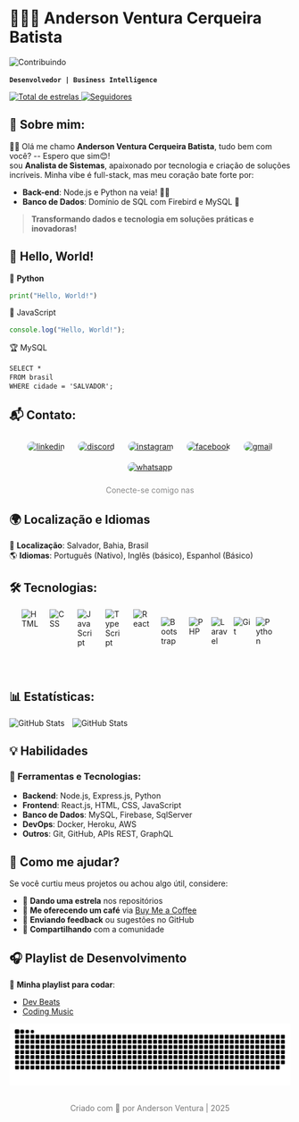# 👨🏻‍💻 Anderson Ventura Cerqueira Batista 
![Contribuindo](https://img.shields.io/badge/Contribuindo-%23F7B500?style=for-the-badge&logo=github&logoColor=white&color=yellow&label=Contribuindo%20no%20GitHub&labelColor=black)

**`Desenvolvedor | Business Intelligence`**
<p align="left">
    <a href="https://github.com/VenturaCerqueira?tab=repositories&sort=stargazers">
        <img 
            alt="Total de estrelas" 
            title="Total de estrelas GitHub" 
            src="https://custom-icon-badges.demolab.com/github/stars/VenturaCerqueira?color=55960c&style=for-the-badge&labelColor=488207&logo=star&label=estrelas"
        />
    </a>
    <a href="https://github.com/VenturaCerqueira?tab=followers">
        <img 
            alt="Seguidores" 
            title="Me siga no GitHub" 
            src="https://custom-icon-badges.demolab.com/github/followers/VenturaCerqueira?color=236ad3&labelColor=1155ba&style=for-the-badge&logo=github&label=Seguidores&logoColor=white"
        />
    </a>
</p>

## 🌟 Sobre mim:

👋🏻 Olá me chamo **Anderson Ventura Cerqueira Batista**, tudo bem com você? -- Espero que sim😊!  
   sou **Analista de Sistemas**, apaixonado por tecnologia e criação de soluções incríveis. Minha vibe é full-stack, mas meu coração bate forte por:
- **Back-end**: Node.js e Python na veia! 🐍✨  
- **Banco de Dados**: Domínio de SQL com Firebird e MySQL 🎯
  <br>
  
> **Transformando dados e tecnologia em soluções práticas e inovadoras!**
> 
## 👋 Hello, World!
 🐍 **Python** 
```python
print("Hello, World!")
```
🚀 JavaScript
```javascript
console.log("Hello, World!");
```
🏆 MySQL
```mysql
SELECT * 
FROM brasil 
WHERE cidade = 'SALVADOR';
```
## 📬 Contato:
    
<p align="center">
    <a href="https://www.linkedin.com/in/anderson-ventura-cerqueira-batista-06369a175/" title="LinkedIn" target="_blank"><img src="https://img.icons8.com/color/96/000000/linkedin.png" alt="linkedin" style="width: 60px; height: 60px; margin: 10px; transition: transform 0.3s, box-shadow 0.3s; border-radius: 15px;"/></a>
    <a href="https://discord.gg/andersonventuracerqueiraE" title="Discord" target="_blank"><img src="https://img.icons8.com/color/96/000000/discord-logo.png" alt="discord" style="width: 60px; height: 60px; margin: 10px; transition: transform 0.3s, box-shadow 0.3s; border-radius: 15px;"/></a>
    <a href="https://www.instagram.com/andersonventuracerqueira" title="Instagram" target="_blank"><img src="https://img.icons8.com/color/96/000000/instagram-new.png" alt="instagram" style="width: 60px; height: 60px; margin: 10px; transition: transform 0.3s, box-shadow 0.3s; border-radius: 15px;"/></a>
    <a href="https://www.facebook.com/" title="Facebook" target="_blank"><img src="https://img.icons8.com/color/96/000000/facebook.png" alt="facebook" style="width: 60px; height: 60px; margin: 10px; transition: transform 0.3s, box-shadow 0.3s; border-radius: 15px;"/></a>
    <a href="mailto:andersonventura2000@gmail.com" title="Gmail" target="_blank"><img src="https://img.icons8.com/color/96/000000/gmail.png" alt="gmail" style="width: 60px; height: 60px; margin: 10px; transition: transform 0.3s, box-shadow 0.3s; border-radius: 15px;"/></a>
    <a href="https://wa.me/5571993743097" title="WhatsApp" target="_blank"><img src="https://img.icons8.com/color/96/000000/whatsapp.png" alt="whatsapp" style="width: 60px; height: 60px; margin: 10px; transition: transform 0.3s, box-shadow 0.3s; border-radius: 15px;"/></a>
</p>

<p align="center" style="font-size: 14px; color: #888;">
    <span>Conecte-se comigo nas


## 🌍 Localização e Idiomas

📍 **Localização**: Salvador, Bahia, Brasil  
🌎 **Idiomas**: Português (Nativo), Inglês (básico), Espanhol (Básico)


## 🛠️ Tecnologias:
<div style="display: flex; justify-content: center; gap: 10px;">
<img 
    align="left" 
    alt="HTML"
    title="HTML" 
    width="30px" 
    style="padding-right: 10px;" 
    src="https://cdn.jsdelivr.net/gh/devicons/devicon@latest/icons/html5/html5-original.svg" 
/>
<img 
    align="left" 
    alt="CSS" 
    title="CSS"
    width="30px" 
    style="padding-right: 10px;" 
    src="https://cdn.jsdelivr.net/gh/devicons/devicon@latest/icons/css3/css3-original.svg" 
/>
<img 
    align="left" 
    alt="JavaScript" 
    title="JavaScript"
    width="30px" 
    style="padding-right: 10px;" 
    src="https://cdn.jsdelivr.net/gh/devicons/devicon@latest/icons/javascript/javascript-original.svg" 
/>
<img 
    align="left" 
    alt="TypeScript"
    title="TypeScript" 
    width="30px" 
    style="padding-right: 10px;" 
    src="https://cdn.jsdelivr.net/gh/devicons/devicon@latest/icons/typescript/typescript-original.svg" 
/>
<img 
    align="left" 
    alt="React"
    title="React" 
    width="30px" 
    style="padding-right: 10px;" 
    src="https://cdn.jsdelivr.net/gh/devicons/devicon@latest/icons/react/react-original.svg" 
/>

<img 
    align="left" 
    alt="Bootstrap"
    title="Bootstrap" 
    width="30px" 
    style="padding-right: 10px;" 
    src="https://cdn.jsdelivr.net/gh/devicons/devicon@latest/icons/bootstrap/bootstrap-original.svg" 
/>

<img 
    align="left" 
    alt="PHP" 
    title="PHP"
    width="30px" 
    style="padding-right: 10px;" 
    src="https://cdn.jsdelivr.net/gh/devicons/devicon@latest/icons/php/php-original.svg" 
/>
<img 
    align="left" 
    alt="Laravel" 
    title="Laravel"
    width="30px" 
    style="padding-right: 10px;" 
    src="https://cdn.jsdelivr.net/gh/devicons/devicon@latest/icons/laravel/laravel-original.svg" 
/>
<img 
    align="left" 
    alt="Git" 
    title="Git"
    width="30px" 
    style="padding-right: 10px;" 
    src="https://cdn.jsdelivr.net/gh/devicons/devicon@latest/icons/git/git-original.svg" 
/>
<img 
    align="left" 
    alt="Python" 
    title="Python"
    width="30px" 
    style="padding-right: 10px;" 
    src="https://cdn.jsdelivr.net/gh/devicons/devicon@latest/icons/python/python-original.svg" 
/>
</div>

<br/>
<br/>


## 📊 Estatísticas:
<p>
  <img 
    alt="GitHub Stats" 
    height="200" 
    style="padding-right: 10px;" 
    src="https://github-readme-stats.vercel.app/api?username=VenturaCerqueira&show_icons=true&theme=tokyonight&include_all_commits=True&locale=pt-br" 
  />
  <img 
    alt="GitHub Stats" 
    height="200" 
    src="https://github-readme-stats.vercel.app/api/top-langs/?username=VenturaCerqueira&theme=tokyonight&layout=compact&custom_title=Tecnologias&langs_count=9" 
  />
</p>

## 💡 Habilidades

### 🔧 Ferramentas e Tecnologias:
- **Backend**: Node.js, Express.js, Python
- **Frontend**: React.js, HTML, CSS, JavaScript
- **Banco de Dados**: MySQL, Firebase, SqlServer
- **DevOps**: Docker, Heroku, AWS
- **Outros**: Git, GitHub, APIs REST, GraphQL

## 💖 Como me ajudar?

Se você curtiu meus projetos ou achou algo útil, considere:  
- 🌟 **Dando uma estrela** nos repositórios  
- 🍺 **Me oferecendo um café** via [Buy Me a Coffee](https://www.buymeacoffee.com/seulink)  
- 💬 **Enviando feedback** ou sugestões no GitHub  
- 🤝 **Compartilhando** com a comunidade

## 🎧 Playlist de Desenvolvimento

🎵 **Minha playlist para codar**:
- [Dev Beats](https://www.spotify.com/playlist/id-do-playlist)
- [Coding Music](https://www.spotify.com/playlist/id-do-playlist)

![Cobrinha de Contribuições](https://github.com/Platane/snk/blob/output/github-contribution-grid-snake.svg?username=VenturaCerqueira)

##

<div align="center" style="font-size: 14px; color: #777;">
  Criado com 💙 por Anderson Ventura | 2025
</div>
